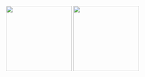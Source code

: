 <div align="center">
  <img height="180em" src="https://github-readme-stats.vercel.app/api?username=ncjhsn7&show_icons=true&theme=dark&include_all_commits=true&count_private=true"/>
  <img height="180em" src="https://github-readme-stats.vercel.app/api/top-langs/?username=ncjhsn7&layout=compact&langs_count=7&theme=dark"/>
</div>
